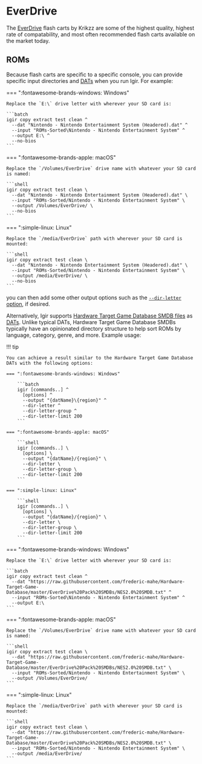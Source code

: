 # EverDrive

The [EverDrive](https://krikzz.com/) flash carts by Krikzz are some of the highest quality, highest rate of compatability, and most often recommended flash carts available on the market today.

## ROMs

Because flash carts are specific to a specific console, you can provide specific input directories and [DATs](../../dats/introduction.md) when you run Igir. For example:

=== ":fontawesome-brands-windows: Windows"

    Replace the `E:\` drive letter with wherever your SD card is:

    ```batch
    igir copy extract test clean ^
      --dat "Nintendo - Nintendo Entertainment System (Headered).dat" ^
      --input "ROMs-Sorted\Nintendo - Nintendo Entertainment System" ^
      --output E:\ ^
      --no-bios
    ```

=== ":fontawesome-brands-apple: macOS"

    Replace the `/Volumes/EverDrive` drive name with whatever your SD card is named:

    ```shell
    igir copy extract test clean \
      --dat "Nintendo - Nintendo Entertainment System (Headered).dat" \
      --input "ROMs-Sorted/Nintendo - Nintendo Entertainment System" \
      --output /Volumes/EverDrive/ \
      --no-bios
    ```

=== ":simple-linux: Linux"

    Replace the `/media/EverDrive` path with wherever your SD card is mounted:

    ```shell
    igir copy extract test clean \
      --dat "Nintendo - Nintendo Entertainment System (Headered).dat" \
      --input "ROMs-Sorted/Nintendo - Nintendo Entertainment System" \
      --output /media/EverDrive/ \
      --no-bios
    ```

you can then add some other output options such as the [`--dir-letter` option](../../output/path-options.md), if desired.

Alternatively, Igir supports [Hardware Target Game Database SMDB files](https://github.com/frederic-mahe/Hardware-Target-Game-Database/tree/master/EverDrive%20Pack%20SMDBs) as [DATs](../../dats/introduction.md). Unlike typical DATs, Hardware Target Game Database SMDBs typically have an opinionated directory structure to help sort ROMs by language, category, genre, and more. Example usage:

!!! tip

    You can achieve a result similar to the Hardware Target Game Database DATs with the following options:

    === ":fontawesome-brands-windows: Windows"

        ```batch
        igir [commands..] ^
          [options] ^
          --output "{datName}\{region}" ^
          --dir-letter ^
          --dir-letter-group ^
          --dir-letter-limit 200
        ```

    === ":fontawesome-brands-apple: macOS"

        ```shell
        igir [commands..] \
          [options] \
          --output "{datName}/{region}" \
          --dir-letter \
          --dir-letter-group \
          --dir-letter-limit 200
        ```

    === ":simple-linux: Linux"

        ```shell
        igir [commands..] \
          [options] \
          --output "{datName}/{region}" \
          --dir-letter \
          --dir-letter-group \
          --dir-letter-limit 200
        ```

=== ":fontawesome-brands-windows: Windows"

    Replace the `E:\` drive letter with wherever your SD card is:

    ```batch
    igir copy extract test clean ^
      --dat "https://raw.githubusercontent.com/frederic-mahe/Hardware-Target-Game-Database/master/EverDrive%20Pack%20SMDBs/NES2.0%20SMDB.txt" ^
      --input "ROMs-Sorted\Nintendo - Nintendo Entertainment System" ^
      --output E:\
    ```

=== ":fontawesome-brands-apple: macOS"

    Replace the `/Volumes/EverDrive` drive name with whatever your SD card is named:

    ```shell
    igir copy extract test clean \
      --dat "https://raw.githubusercontent.com/frederic-mahe/Hardware-Target-Game-Database/master/EverDrive%20Pack%20SMDBs/NES2.0%20SMDB.txt" \
      --input "ROMs-Sorted/Nintendo - Nintendo Entertainment System" \
      --output /Volumes/EverDrive/
    ```

=== ":simple-linux: Linux"

    Replace the `/media/EverDrive` path with wherever your SD card is mounted:

    ```shell
    igir copy extract test clean \
      --dat "https://raw.githubusercontent.com/frederic-mahe/Hardware-Target-Game-Database/master/EverDrive%20Pack%20SMDBs/NES2.0%20SMDB.txt" \
      --input "ROMs-Sorted/Nintendo - Nintendo Entertainment System" \
      --output /media/EverDrive/
    ```
